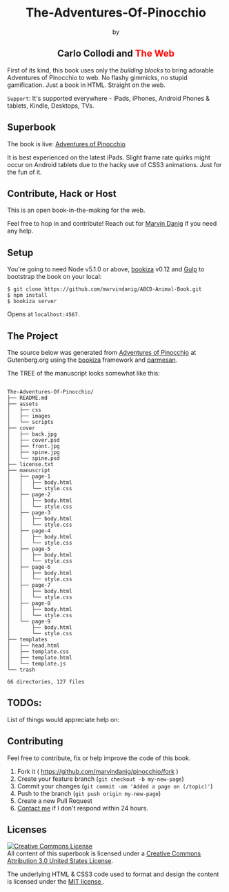<div align="center">
  <h1>The-Adventures-Of-Pinocchio</h1>
  <p>by</p>
  <h2> Carlo Collodi and <span style='color:red'>The Web</span> </h2>
</div>

First of its kind, this book uses only the *building blocks* to bring adorable Adventures of Pinocchio to web. No flashy gimmicks, no stupid gamification. Just a book in HTML. Straight on the web. 

`Support`: It's supported everywhere - iPads, iPhones, Android Phones & tablets, Kindle, Desktops, TVs. 

## Superbook
The book is live: [Adventures of Pinocchio](https://bubbl.in/cover/pinocchio-by-marvin-danig/)

It is best experienced on the latest iPads. Slight frame rate quirks might occur on Android tablets due to the hacky use of CSS3 animations. Just for the fun of it.

## Contribute, Hack or Host 

This is an open book-in-the-making for the web. 

Feel free to hop in and contribute! Reach out for [Marvin Danig](https://twitter.com/marvindanig) if you need any help.

## Setup

You're going to need Node v5.1.0 or above, [bookiza](http://bookiza.io) v0.12 and [Gulp](http://gulpjs.com/) to bootstrap the book on your local:


```
$ git clone https://github.com/marvindanig/ABCD-Animal-Book.git
$ npm install
$ bookiza server

```

Opens at `localhost:4567`.


## The Project
The source below was generated from [Adventures of Pinocchio](http://www.gutenberg.org/files/500/500-h/500-h.htm) at Gutenberg.org using the [bookiza](https://bookiza.io) framework and [parmesan](https://github.com/marvindanig/parmesan). 

The TREE of the manuscript looks somewhat like this:

```

The-Adventures-Of-Pinocchio/
├── README.md
├── assets
│   ├── css
│   ├── images
│   └── scripts
├── cover
│   ├── back.jpg
│   ├── cover.psd
│   ├── front.jpg
│   ├── spine.jpg
│   └── spine.psd
├── license.txt
├── manuscript
│   ├── page-1
│   │   ├── body.html
│   │   └── style.css
│   ├── page-2
│   │   ├── body.html
│   │   └── style.css
│   ├── page-3
│   │   ├── body.html
│   │   └── style.css
│   ├── page-4
│   │   ├── body.html
│   │   └── style.css
│   ├── page-5
│   │   ├── body.html
│   │   └── style.css
│   ├── page-6
│   │   ├── body.html
│   │   └── style.css
│   ├── page-7
│   │   ├── body.html
│   │   └── style.css
│   ├── page-8
│   │   ├── body.html
│   │   └── style.css
│   └── page-9
│       ├── body.html
│       └── style.css
├── templates
│   ├── head.html
│   ├── template.css
│   ├── template.html
│   └── template.js
└── trash

66 directories, 127 files

```
## TODOs:
List of things would appreciate help on:


## Contributing

Feel free to contribute, fix or help improve the code of this book. 

1. Fork it ( https://github.com/marvindanig/pinocchio/fork )
2. Create your feature branch (`git checkout -b my-new-page`)
3. Commit your changes (`git commit -am 'Added a page on (/topic)'`)
4. Push to the branch (`git push origin my-new-page`)
5. Create a new Pull Request
6. <a href = "mailto:marvin@bubbl.in">Contact me</a> if I don't respond within 24 hours.

## Licenses
[![Creative Commons License](https://i.creativecommons.org/l/by/3.0/us/88x31.png)](http://creativecommons.org/licenses/by/3.0/us/)  
All content of this superbook is licensed under a [Creative Commons Attribution 3.0 United States License](http://creativecommons.org/licenses/by/3.0/us/).

The underlying HTML & CSS3 code used to format and design the content is licensed under the <a href="http://opensource.org/licenses/mit-license.php">MIT license </a>.
